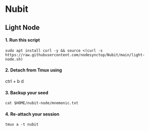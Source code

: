 # Nubit

## Light Node
#### 1. Run this script
```
sudo apt install curl -y && source <(curl -s https://raw.githubusercontent.com/nodesynctop/Nubit/main/light-node.sh)
```
#### 2. Detach from Tmux using
ctrl + b d
#### 3. Backup your seed
```
cat $HOME/nubit-node/mnemonic.txt
```
#### 4. Re-attach your session
```
tmux a -t nubit
```

